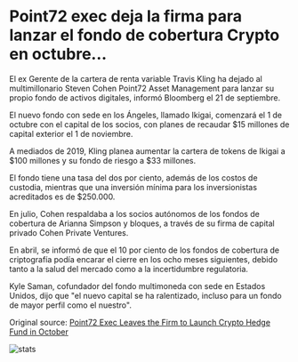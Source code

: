 # Point72 exec deja la firma para lanzar el fondo de cobertura Crypto en octubre...

El ex Gerente de la cartera de renta variable Travis Kling ha dejado al multimillonario Steven Cohen Point72 Asset Management para lanzar su propio fondo de activos digitales, informó Bloomberg el 21 de septiembre.

El nuevo fondo con sede en los Ángeles, llamado Ikigai, comenzará el 1 de octubre con el capital de los socios, con planes de recaudar $15 millones de capital exterior el 1 de noviembre.

A mediados de 2019, Kling planea aumentar la cartera de tokens de Ikigai a $100 millones y su fondo de riesgo a $33 millones.

El fondo tiene una tasa del dos por ciento, además de los costos de custodia, mientras que una inversión mínima para los inversionistas acreditados es de $250.000.

En julio, Cohen respaldaba a los socios autónomos de los fondos de cobertura de Arianna Simpson y bloques, a través de su firma de capital privado Cohen Private Ventures.

En abril, se informó de que el 10 por ciento de los fondos de cobertura de criptografía podía encarar el cierre en los ocho meses siguientes, debido tanto a la salud del mercado como a la incertidumbre regulatoria.

Kyle Saman, cofundador del fondo multimoneda con sede en Estados Unidos, dijo que "el nuevo capital se ha ralentizado, incluso para un fondo de mayor perfil como el nuestro".

Original source: [Point72 Exec Leaves the Firm to Launch Crypto Hedge Fund in October](https://cointelegraph.com/news/point72-exec-leaves-the-firm-to-launch-crypto-hedge-fund-in-october)

![stats](https://c.statcounter.com/11760860/0/a89fa40b/1/ "stats")